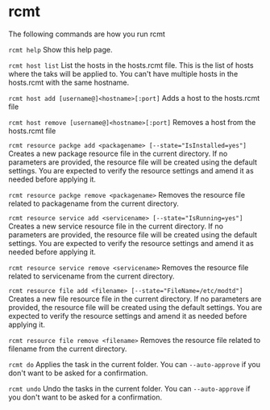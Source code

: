 # rcmt

The following commands are how you run rcmt

`rcmt help`
Show this help page.

`rcmt host list`
List the hosts in the hosts.rcmt file. This is the list of hosts where the taks will be applied to. You can't have multiple hosts in the hosts.rcmt with the same hostname.

`rcmt host add [username@]<hostname>[:port]`
Adds a host to the hosts.rcmt file

`rcmt host remove [username@]<hostname>[:port]`
Removes a host from the hosts.rcmt file

`rcmt resource packge add <packagename> [--state="IsInstalled=yes"]`
Creates a new package resource file in the current directory. If no parameters are provided, the resource file will be created using the default settings. You are expected to verify the resource settings and amend it as needed before applying it.

`rcmt resource packge remove <packagename>`
Removes the resource file related to packagename from the current directory.

`rcmt resource service add <servicename> [--state="IsRunning=yes"]`
Creates a new service resource file in the current directory. If no parameters are provided, the resource file will be created using the default settings. You are expected to verify the resource settings and amend it as needed before applying it.

`rcmt resource service remove <servicename>`
Removes the resource file related to servicename from the current directory.

`rcmt resource file add <filename> [--state="FileName=/etc/modtd"]`
Creates a new file resource file in the current directory. If no parameters are provided, the resource file will be created using the default settings. You are expected to verify the resource settings and amend it as needed before applying it.

`rcmt resource file remove <filename>`
Removes the resource file related to filename from the current directory.

`rcmt do`
Applies the task in the current folder. You can `--auto-approve` if you don't want to be asked for a confirmation.

`rcmt undo`
Undo the tasks in the current folder. You can `--auto-approve` if you don't want to be asked for a confirmation.
